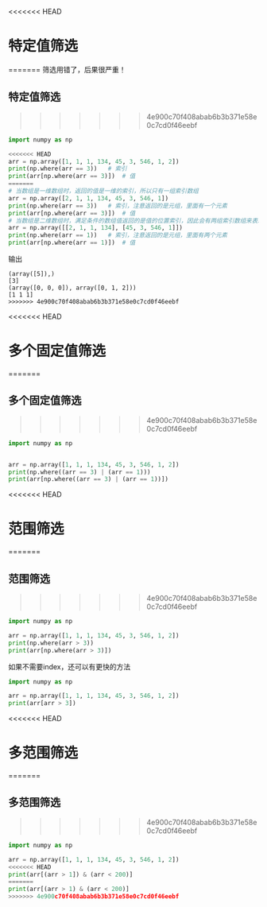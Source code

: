 <<<<<<< HEAD
# 特定值筛选
=======
筛选用错了，后果很严重！

## 特定值筛选
>>>>>>> 4e900c70f408abab6b3b371e58e0c7cd0f46eebf

```python
import numpy as np

<<<<<<< HEAD
arr = np.array([1, 1, 1, 134, 45, 3, 546, 1, 2])
print(np.where(arr == 3))	# 索引
print(arr[np.where(arr == 3)])	# 值
=======
# 当数组是一维数组时，返回的值是一维的索引，所以只有一组索引数组
arr = np.array([2, 1, 1, 134, 45, 3, 546, 1])
print(np.where(arr == 3))	# 索引，注意返回的是元组，里面有一个元素
print(arr[np.where(arr == 3)])	# 值
# 当数组是二维数组时，满足条件的数组值返回的是值的位置索引，因此会有两组索引数组来表示值的位置，返回的第一个array表示行坐标，第二个array表示纵坐标，两者一一对应
arr = np.array([[2, 1, 1, 134], [45, 3, 546, 1]])
print(np.where(arr == 1))	# 索引，注意返回的是元组，里面有两个元素
print(arr[np.where(arr == 1)])	# 值
```

输出

```text
(array([5]),)
[3]
(array([0, 0, 0]), array([0, 1, 2]))
[1 1 1]
>>>>>>> 4e900c70f408abab6b3b371e58e0c7cd0f46eebf
```



<<<<<<< HEAD
# 多个固定值筛选 
=======
## 多个固定值筛选 
>>>>>>> 4e900c70f408abab6b3b371e58e0c7cd0f46eebf

```python
import numpy as np


arr = np.array([1, 1, 1, 134, 45, 3, 546, 1, 2])
print(np.where((arr == 3) | (arr == 1)))
print(arr[np.where((arr == 3) | (arr == 1))])

```

<<<<<<< HEAD
# 范围筛选 
=======
## 范围筛选 
>>>>>>> 4e900c70f408abab6b3b371e58e0c7cd0f46eebf

```python
import numpy as np

arr = np.array([1, 1, 1, 134, 45, 3, 546, 1, 2])
print(np.where(arr > 3))
print(arr[np.where(arr > 3)])

```

如果不需要index，还可以有更快的方法

```python
import numpy as np

arr = np.array([1, 1, 1, 134, 45, 3, 546, 1, 2])
print(arr[arr > 3])
```



<<<<<<< HEAD
# 多范围筛选
=======
## 多范围筛选
>>>>>>> 4e900c70f408abab6b3b371e58e0c7cd0f46eebf

```python
import numpy as np

arr = np.array([1, 1, 1, 134, 45, 3, 546, 1, 2])
<<<<<<< HEAD
print(arr[(arr > 1]) & (arr < 200)]
=======
print(arr[(arr > 1) & (arr < 200)]
>>>>>>> 4e900c70f408abab6b3b371e58e0c7cd0f46eebf
```




